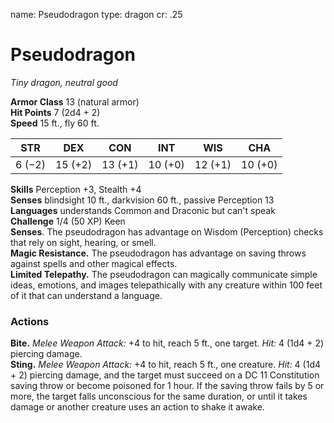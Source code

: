 name: Pseudodragon
type: dragon
cr: .25

# Pseudodragon 
_Tiny dragon, neutral good_

**Armor Class** 13 (natural armor)    
**Hit Points** 7 (2d4 + 2)    
**Speed** 15 ft., fly 60 ft. 

| STR     | DEX     | CON     | INT     | WIS     | CHA     |
|---------|---------|---------|---------|---------|---------|
| 6 (−2)  | 15 (+2) | 13 (+1) | 10 (+0) | 12 (+1) | 10 (+0) |

**Skills** Perception +3, Stealth +4    
**Senses** blindsight 10 ft., darkvision 60 ft., passive Perception 13    
**Languages** understands Common and Draconic but can't speak    
**Challenge** 1/4 (50 XP) Keen    
**Senses**. The pseudodragon has advantage on Wisdom (Perception) checks that rely on sight, hearing, or smell.    
**Magic Resistance.** The pseudodragon has advantage on saving throws against spells and other magical effects.    
**Limited Telepathy.** The pseudodragon can magically communicate simple ideas, emotions, and images telepathically with any creature within 100 feet of it that can understand a language. 

### Actions    
**Bite.** _Melee Weapon Attack:_ +4 to hit, reach 5 ft., one target. _Hit:_ 4 (1d4 + 2) piercing damage.    
**Sting.** _Melee Weapon Attack:_ +4 to hit, reach 5 ft., one creature. _Hit:_ 4 (1d4 + 2) piercing damage, and the target must succeed on a DC 11 Constitution saving throw or become poisoned for 1 hour. If the saving throw fails by 5 or more, the target falls unconscious for the same duration, or until it takes damage or another creature uses an action to shake it awake.